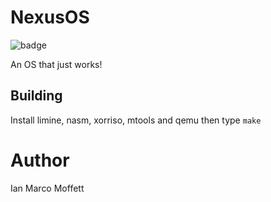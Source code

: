# NexusOS 

![badge](https://img.shields.io/github/license/Nexus-C/NexusOS?style=for-the-badge)

An OS that just works!

## Building
Install limine, nasm, xorriso, mtools and qemu then type ``make``

# Author

Ian Marco Moffett
